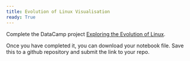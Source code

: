 ```yaml
---
title: Evolution of Linux Visualisation
ready: True
---
```


Complete the DataCamp project
[Exploring the Evolution of Linux](https://www.datacamp.com/projects/111).  

Once you have completed it, you can download your notebook file. Save this to a github repository and submit the link to your repo.
